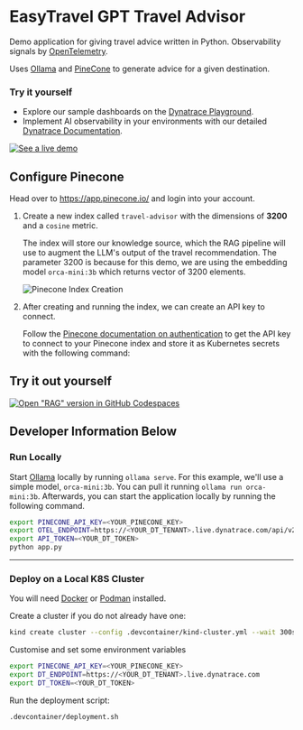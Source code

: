 # EasyTravel GPT Travel Advisor

Demo application for giving travel advice written in Python. Observability signals by [OpenTelemetry](https://opentelemetry.io).

Uses [Ollama](https://ollama.com/) and [PineCone](https://www.pinecone.io/) to generate advice for a given destination.

### Try it yourself

* Explore our sample dashboards on the [Dynatrace Playground](https://dynatr.ac/4dnkuLX).
* Implement AI observability in your environments with our detailed [Dynatrace Documentation](https://dynatr.ac/3XKxKEC).

<p align="center">

[![See a live demo](http://img.youtube.com/vi/eW2KuWFeZyY/0.jpg)](http://www.youtube.com/watch?v=eW2KuWFeZyY)

</p>

## Configure Pinecone

Head over to https://app.pinecone.io/ and login into your account.

1. Create a new index called `travel-advisor` with the dimensions of **3200** and a `cosine` metric.

   The index will store our knowledge source, which the RAG pipeline will use to augment the LLM's output of the travel recommendation.
   The parameter 3200 is because for this demo, we are using the embedding model `orca-mini:3b` which returns vector of 3200 elements.

   ![Pinecone Index Creation](https://dt-cdn.net/images/pinecone-index-creation-1061-dab900f5ff.png)

2. After creating and running the index, we can create an API key to connect.

   Follow the [Pinecone documentation on authentication](https://dt-url.net/ji63ugh) to get the API key to connect to your Pinecone index and store it as Kubernetes secrets with the following command:

## Try it out yourself

[![Open "RAG" version in GitHub Codespaces](https://github.com/codespaces/badge.svg)](https://codespaces.new/dynatrace-perfclinics/obslab-llm-observability?ref=ollama-pinecone)

## Developer Information Below

### Run Locally

Start [Ollama](https://github.com/ollama/ollama) locally by running `ollama serve`. 
For this example, we'll use a simple model, `orca-mini:3b`.
You can pull it running `ollama run orca-mini:3b`.
Afterwards, you can start the application locally by running the following command.

```bash
export PINECONE_API_KEY=<YOUR_PINECONE_KEY> 
export OTEL_ENDPOINT=https://<YOUR_DT_TENANT>.live.dynatrace.com/api/v2/otlp
export API_TOKEN=<YOUR_DT_TOKEN>
python app.py
```


--------------------------

### Deploy on a Local K8S Cluster

You will need [Docker](https://docs.docker.com/engine/install/) or [Podman](https://podman.io/docs/installation) installed.


Create a cluster if you do not already have one:
```bash
kind create cluster --config .devcontainer/kind-cluster.yml --wait 300s
```

Customise and set some environment variables

```bash
export PINECONE_API_KEY=<YOUR_PINECONE_KEY> 
export DT_ENDPOINT=https://<YOUR_DT_TENANT>.live.dynatrace.com
export DT_TOKEN=<YOUR_DT_TOKEN>
```

Run the deployment script:
```bash
.devcontainer/deployment.sh
```
